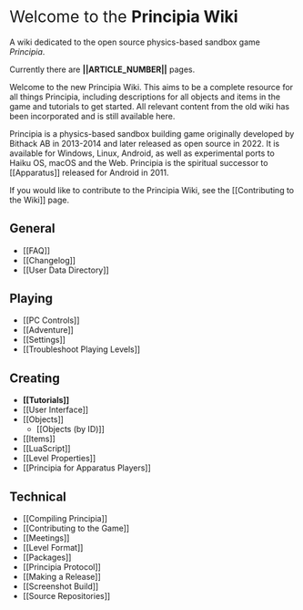 <div class="wikibox center">
	<h1 style="border-bottom:0;font-weight:normal;margin-top:15px">Welcome to the <strong>Principia Wiki</strong></h1>
	<p>A wiki dedicated to the open source physics-based sandbox game <em>Principia</em>.</p>
	<p>Currently there are <strong>||ARTICLE_NUMBER||</strong> pages.</p>
</div>

Welcome to the new Principia Wiki. This aims to be a complete resource for all things Principia, including descriptions for all objects and items in the game and tutorials to get started. All relevant content from the old wiki has been incorporated and is still available here.

Principia is a physics-based sandbox building game originally developed by Bithack AB in 2013-2014 and later released as open source in 2022. It is available for Windows, Linux, Android, as well as experimental ports to Haiku OS, macOS and the Web. Principia is the spiritual successor to [[Apparatus]] released for Android in 2011.

If you would like to contribute to the Principia Wiki, see the [[Contributing to the Wiki]] page.

## General
- [[FAQ]]
- [[Changelog]]
- [[User Data Directory]]

## Playing
- [[PC Controls]]
- [[Adventure]]
- [[Settings]]
- [[Troubleshoot Playing Levels]]

## Creating
- **[[Tutorials]]**
- [[User Interface]]
- [[Objects]]
	- [[Objects (by ID)]]
- [[Items]]
- [[LuaScript]]
- [[Level Properties]]
- [[Principia for Apparatus Players]]

## Technical
- [[Compiling Principia]]
- [[Contributing to the Game]]
- [[Meetings]]
- [[Level Format]]
- [[Packages]]
- [[Principia Protocol]]
- [[Making a Release]]
- [[Screenshot Build]]
- [[Source Repositories]]
